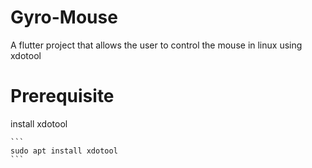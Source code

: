 # Gyro-Mouse
A flutter project that allows the user to control the mouse in linux using xdotool 
# Prerequisite
install xdotool 
````
```
sudo apt install xdotool
```
````
